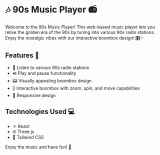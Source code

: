 # 🎶 90s Music Player 📻

Welcome to the 90s Music Player! This web-based music player lets you relive the golden era of the 90s by tuning into various 90s radio stations. Enjoy the nostalgic vibes with our interactive boombox design! 🎛️✨

## Features 🌟

- 🎵 Listen to various 90s radio stations
- ⏯️ Play and pause functionality
- 📟 Visually appealing boombox design
- 🎚️ Interactive boombox with zoom, spin, and move capabilities
- 📱 Responsive design

## Technologies Used 💻

- ⚛️ React
- 🌐 Three.js
- 🎨 Tailwind CSS

Enjoy the music and have fun! 🎉

